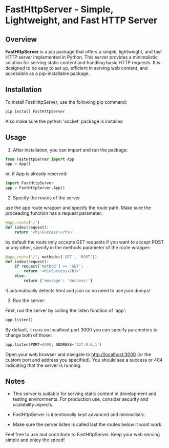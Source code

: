 # FastHttpServer - Simple, Lightweight, and Fast HTTP Server

## Overview

**FastHttpServer** is a pip package that offers a simple, lightweight, and fast HTTP server implemented in Python. This server provides a minimalistic solution for serving static content and handling basic HTTP requests. It is designed to be easy to set up, efficient in serving web content, and accessible as a pip-installable package.

## Installation

To install FastHttpServer, use the following pip command:

```bash
pip install FastHttpServer
```

Also make sure the python 'socket' package is installed


## Usage

1. After installation, you can import and run the package:


```python
from FastHttpServer import App
app = App()
```

or, if App is already reserved:

```python
import FastHttpServer
app = FastHttpServer.App()
```

2. Specify the routes of the server

use the app route wrapper and specify the route path. Make sure the proceeding function has a request parameter:

```python
@app.route('/')
def index(request):
    return '<h1>Success!</h1>'
```

by default the route only accepts GET requests if you want to accept POST or any other, specify in the methods parameter of the route wrapper:

```python
@app.route('/', methods=['GET', 'POST'])
def index(request):
    if request['method'] == 'GET':
        return '<h1>Success</h1>'
    else:
        return {'message': 'Success!'}
```

It automatically detects html and json so no need to use json.dumps!

3. Run the server:

First, run the server by calling the listen function of 'app':

```python
app.listen()
```
By default, it runs on localhost port 3000 you can specify parameters to change both of those:

```python
app.listen(PORT=8000, ADDRESS='127.0.0.1')
```

Open your web browser and navigate to [http://localhost:3000](http://localhost:3000) (or the custom port and address you specified). You should see a success or 404 indicating that the server is running.


## Notes

- This server is suitable for serving static content in development and testing environments. For production use, consider security and scalability aspects.

- FastHttpServer is intentionally kept advanced and minimalistic.
 
- Make sure the server listen is called last the routes below it wont work.

Feel free to use and contribute to FastHttpServer. Keep your web serving simple and enjoy the speed!